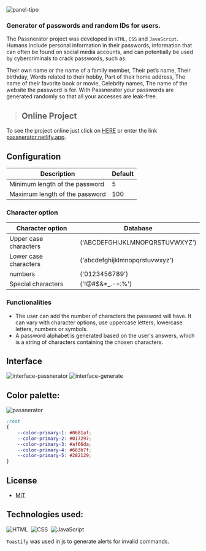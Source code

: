 
<img src="https://i.ibb.co/dPYpcqL/panel-tipo.png" alt="panel-tipo" border="0">

### Generator of passwords and random IDs for users.

The Passnerator project was developed in `HTML`, `CSS` and `JavaScript`.
Humans include personal information in their passwords, information that can often be found on social media accounts, and can potentially be used by cybercriminals to crack passwords, such as:

Their own name or the name of a family member, Their pet’s name, Their birthday, Words related to their hobby, Part of their home address, The name of their favorite book or movie, Celebrity names, The name of the website the password is for. With Passnerator your passwords are generated randomly so that all your accesses are leak-free.

> ## Online Project

To see the project online just click on [HERE](https://passnerator.netlify.app/) or enter the link [passnerator.netlify.app](https://passnerator.netlify.app).

## Configuration

|                          Description                 | Default |
|------------------------------------------------------| ------- |
|   Minimum length of the password                     | 5 |
|   Maximum length of the password                     | 100 |

### Character option

|                        Character option              |         Database                 |
|------------------------------------------------------|----------------------------------|
|   Upper case characters                              |  ('ABCDEFGHIJKLMNOPQRSTUVWXYZ')  |
|   Lower case characters                              |  ('abcdefghijklmnopqrstuvwxyz')  |
|   numbers                                            |  ('0123456789')                  |
|   Special characters                                 |  ('!@#$&*_.-+:%')                |

### Functionalities

- The user can add the number of characters the password will have. It can vary with character options, use uppercase letters, lowercase letters, numbers or symbols.
- A password alphabet is generated based on the user's answers, which is a string of characters containing the chosen characters.

## Interface

<img src="https://i.ibb.co/LpGxgdn/interface-passnerator.png" alt="interface-passnerator" border="0">
<img src="https://i.ibb.co/gRLHpLd/interface-generate.png" alt="interface-generate" border="0">

## Color palette:

<img src="https://i.ibb.co/X5x3bZh/passnerator.jpg" alt="passnerator" border="0">

``` css
:root
{
    --color-primary-1: #0681af;
    --color-primary-2: #017297;
    --color-primary-3: #af66da;
    --color-primary-4: #663b7f;
    --color-primary-5: #282129;
}
```

## License
 * [MIT](LICENSE)


## Technologies used:

![HTML](https://img.shields.io/badge/HTML5-E34F26?style=for-the-badge&logo=html5&logoColor=white)&nbsp;
![CSS](https://img.shields.io/badge/CSS3-1572B6?style=for-the-badge&logo=css3&logoColor=white)&nbsp;
![JavaScript](https://img.shields.io/badge/JavaScript-F7DF1E?style=for-the-badge&logo=javascript&logoColor=black)&nbsp;

`Toastify` was used in js to generate alerts for invalid commands.
